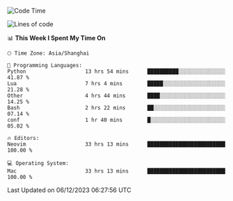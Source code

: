 <!--START_SECTION:waka-->
![Code Time](http://img.shields.io/badge/Code%20Time-1%2C765%20hrs%2021%20mins-blue)

![Lines of code](https://img.shields.io/badge/From%20Hello%20World%20I%27ve%20Written-283.3%20thousand%20lines%20of%20code-blue)

📊 **This Week I Spent My Time On** 

```text
🕑︎ Time Zone: Asia/Shanghai

💬 Programming Languages: 
Python                   13 hrs 54 mins      ██████████░░░░░░░░░░░░░░░   41.87 % 
Lua                      7 hrs 4 mins        █████░░░░░░░░░░░░░░░░░░░░   21.28 % 
Other                    4 hrs 44 mins       ████░░░░░░░░░░░░░░░░░░░░░   14.25 % 
Bash                     2 hrs 22 mins       ██░░░░░░░░░░░░░░░░░░░░░░░   07.14 % 
conf                     1 hr 40 mins        █░░░░░░░░░░░░░░░░░░░░░░░░   05.02 % 

🔥 Editors: 
Neovim                   33 hrs 13 mins      █████████████████████████   100.00 % 

💻 Operating System: 
Mac                      33 hrs 13 mins      █████████████████████████   100.00 % 
```


 Last Updated on 06/12/2023 06:27:56 UTC
<!--END_SECTION:waka-->
